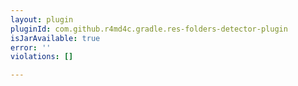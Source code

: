 ```yaml
---
layout: plugin
pluginId: com.github.r4md4c.gradle.res-folders-detector-plugin
isJarAvailable: true
error: ''
violations: []

---
```


